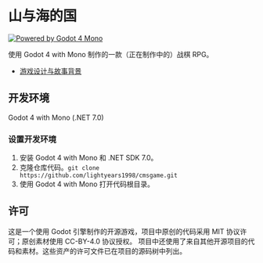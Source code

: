 # 山与海的国

[![Powered by Godot 4 Mono](https://img.shields.io/badge/Powered%20by-Godot%204%20Mono-blue)](https://godotengine.org/)

使用 Godot 4 with Mono 制作的一款（正在制作中的）战棋 RPG。

- [游戏设计与故事背景](Docs/Story.md)

## 开发环境

Godot 4 with Mono (.NET 7.0)

### 设置开发环境

1. 安装 Godot 4 with Mono 和 .NET SDK 7.0。
2. 克隆仓库代码。`git clone https://github.com/lightyears1998/cmsgame.git`
3. 使用 Godot 4 with Mono 打开代码根目录。

## 许可

这是一个使用 Godot 引擎制作的开源游戏，项目中原创的代码采用 MIT 协议许可；原创素材使用 CC-BY-4.0 协议授权。
项目中还使用了来自其他开源项目的代码和素材。这些资产的许可文件已在项目的源码树中列出。
